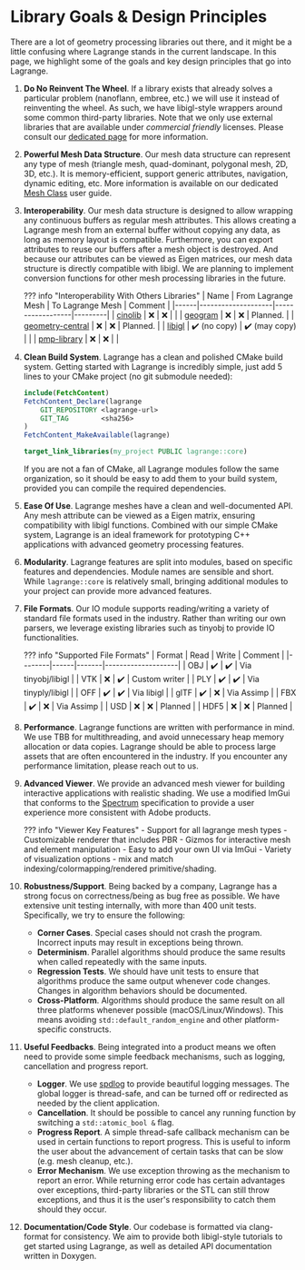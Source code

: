 # Library Goals & Design Principles

There are a lot of geometry processing libraries out there, and it might be a little confusing where
Lagrange stands in the current landscape. In this page, we highlight some of the goals and key
design principles that go into Lagrange.

1. **Do No Reinvent The Wheel**. If a library exists that already solves a particular problem
   (nanoflann, embree, etc.) we will use it instead of reinventing the wheel. As such, we have
   libigl-style wrappers around some common third-party libraries. Note that we only use external
   libraries that are available under *commercial friendly* licenses. Please consult our [dedicated
   page](third-party.md) for more information.

2. **Powerful Mesh Data Structure**. Our mesh data structure can represent any type of mesh
   (triangle mesh, quad-dominant, polygonal mesh, 2D, 3D, etc.). It is memory-efficient, support
   generic attributes, navigation, dynamic editing, etc. More information is available on our
   dedicated [Mesh Class](user/core/mesh.md) user guide.

3. **Interoperability**. Our mesh data structure is designed to allow wrapping any continuous
   buffers as regular mesh attributes. This allows creating a Lagrange mesh from an external buffer
   without copying any data, as long as memory layout is compatible. Furthermore, you can export
   attributes to reuse our buffers after a mesh object is destroyed. And because our attributes can
   be viewed as Eigen matrices, our mesh data structure is directly compatible with libigl. We are
   planning to implement conversion functions for other mesh processing libraries in the future.

    ??? info "Interoperability With Others Libraries"
        | Name | From Lagrange Mesh | To Lagrange Mesh | Comment |
        |------|--------------------|------------------|---------|
        | [cinolib](https://github.com/mlivesu/cinolib)                         | :x: | :x: | |
        | [geogram](http://alice.loria.fr/software/geogram/doc/html/index.html) | :x: | :x: | Planned. |
        | [geometry-central](http://geometry-central.net/)                      | :x: | :x: | Planned. |
        | [libigl](https://libigl.github.io/)                                   | :heavy_check_mark: (no copy) | :heavy_check_mark: (may copy) | |
        | [pmp-library](http://www.pmp-library.org/)                            | :x: | :x: | |

4. **Clean Build System**. Lagrange has a clean and polished CMake build system. Getting started
   with Lagrange is incredibly simple, just add 5 lines to your CMake project (no git submodule
   needed):

    ```cmake
    include(FetchContent)
    FetchContent_Declare(lagrange
        GIT_REPOSITORY <lagrange-url>
        GIT_TAG        <sha256>
    )
    FetchContent_MakeAvailable(lagrange)

    target_link_libraries(my_project PUBLIC lagrange::core)
    ```

    If you are not a fan of CMake, all Lagrange modules follow the same organization, so it should
    be easy to add them to your build system, provided you can compile the required dependencies.

5. **Ease Of Use**. Lagrange meshes have a clean and well-documented API. Any mesh attribute can be
   viewed as a Eigen matrix, ensuring compatibility with libigl functions. Combined with our simple
   CMake system, Lagrange is an ideal framework for prototyping C++ applications with advanced
   geometry processing features.

6. **Modularity**. Lagrange features are split into modules, based on specific features and
   dependencies. Module names are sensible and short. While `lagrange::core` is relatively small,
   bringing additional modules to your project can provide more advanced features.

7. **File Formats**. Our IO module supports reading/writing a variety of standard file formats used
   in the industry. Rather than writing our own parsers, we leverage existing libraries such as
   tinyobj to provide IO functionalities.

    ??? info "Supported File Formats"
        | Format | Read | Write | Comment            |
        |--------|------|-------|--------------------|
        | OBJ    | :heavy_check_mark: | :heavy_check_mark: | Via tinyobj/libigl |
        | VTK    | :x:                | :heavy_check_mark: | Custom writer      |
        | PLY    | :heavy_check_mark: | :heavy_check_mark: | Via tinyply/libigl |
        | OFF    | :heavy_check_mark: | :heavy_check_mark: | Via libigl         |
        | glTF   | :heavy_check_mark: | :x:                | Via Assimp         |
        | FBX    | :heavy_check_mark: | :x:                | Via Assimp         |
        | USD    | :x:                | :x:                | Planned            |
        | HDF5   | :x:                | :x:                | Planned            |

8. **Performance**. Lagrange functions are written with performance in mind. We use TBB for
   multithreading, and avoid unnecessary heap memory allocation or data copies. Lagrange should be
   able to process large assets that are often encountered in the industry. If you encounter any
   performance limitation, please reach out to us.

9. **Advanced Viewer**. We provide an advanced mesh viewer for building interactive applications with realistic shading. We use a modified ImGui that conforms to the [Spectrum](https://spectrum.adobe.com/) specification to provide a user experience more consistent with Adobe products.

    ??? info "Viewer Key Features"
        - Support for all lagrange mesh types
        - Customizable renderer that includes PBR
        - Gizmos for interactive mesh and element manipulation
        - Easy to add your own UI via ImGui
        - Variety of visualization options - mix and match indexing/colormapping/rendered primitive/shading.


10. **Robustness/Support**. Being backed by a company, Lagrange has a strong focus on correctness/being as bug free as possible. We have extensive unit testing internally, with more than 400 unit tests. Specifically, we try to ensure the following:
    - **Corner Cases**. Special cases should not crash the program. Incorrect inputs may result in exceptions being thrown.
    - **Determinism**. Parallel algorithms should produce the same results when called repeatedly with the same inputs.
    - **Regression Tests**. We should have unit tests to ensure that algorithms produce the same output whenever code changes. Changes in algorithm behaviors should be documented.
    - **Cross-Platform**. Algorithms should produce the same result on all three platforms whenever possible (macOS/Linux/Windows). This means avoiding `std::default_random_engine` and other platform-specific constructs.
11. **Useful Feedbacks**. Being integrated into a product means we often need to provide some simple feedback mechanisms, such as logging, cancellation and progress report.
    - **Logger**. We use [spdlog](https://github.com/gabime/spdlog) to provide beautiful logging messages. The global logger is thread-safe, and can be turned off or redirected as needed by the client application.
    - **Cancellation**. It should be possible to cancel any running function by switching a `std::atomic_bool &` flag.
    - **Progress Report**. A simple thread-safe callback mechanism can be used in certain functions to report progress. This is useful to inform the user about the advancement of certain tasks that can be slow (e.g. mesh cleanup, etc.).
    - **Error Mechanism**. We use exception throwing as the mechanism to report an error. While returning error code has certain advantages over exceptions, third-party libraries or the STL can still throw exceptions, and thus it is the user's responsibility to catch them should they occur.
12. **Documentation/Code Style**. Our codebase is formatted via clang-format for consistency. We aim to provide both libigl-style tutorials to get started using Lagrange, as well as detailed API documentation written in Doxygen.
